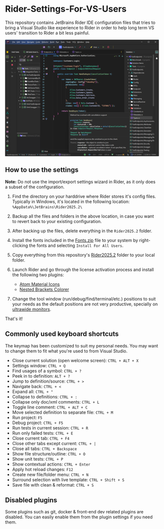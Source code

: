 # Rider-Settings-For-VS-Users

This repository contains JetBrains Rider IDE configuration files that tries to bring a Visual Studio like experience to Rider in order to help long term VS users' transition to Rider a bit less painful.

<img src="https://raw.githubusercontent.com/dj-nitehawk/Rider-Settings-For-VS-Users/main/screenshot.png"/>

## How to use the settings

**Note:** Do not use the import/export settings wizard in Rider, as it only does a subset of the configuration.

1. Find the directory on your harddrive where Rider stores it's config files. Typically in Windows, it's located in the following location: `%AppData%\JetBrains\Rider2025.2\`

2. Backup all the files and folders in the above location, in case you want to revert back to your existing configuration.

3. After backing up the files, delete everything in the `Rider2025.2` folder.

4. Install the fonts included in the [Fonts.zip](https://github.com/dj-nitehawk/Rider-Settings-For-VS-Users/raw/main/Fonts.zip) file to your system by right-clicking the fonts and selecting `Install For All Users`.

5. Copy everything from this repository's [Rider2025.2](/Rider2025.2) folder to your local folder.

6. Launch Rider and go through the license activation process and install the following two plugins:
    - [Atom Material Icons](https://plugins.jetbrains.com/plugin/10044-atom-material-icons)
    - [Nested Brackets Colorer](https://plugins.jetbrains.com/plugin/10210-nested-brackets-colorer)

8. Change the tool window (run/debug/find/terminal/etc.) positions to suit your needs as the default positions are not very productive, specially on [ultrawide monitors](https://raw.githubusercontent.com/dj-nitehawk/Rider-Settings-For-VS-Users/main/ultrawide.png).

That's it!

## Commonly used keyboard shortcuts

The keymap has been customized to suit my personal needs. You may want to change them to fit what you're used to from Visual Studio.

- Close current solution (open welcome screen): `CTRL + ALT + X`
- Settings window: `CTRL + Q`
- Find usages of a symbol: `CTRL + ?`
- Peek in to definition: `ALT + ?`
- Jump to definition/source: `CTRL + >`
- Navigate back: `CTRL + <`
- Expand all: `CTRL + "`
- Collapse to definitions: `CTRL + :`
- Collapse only doc/xml comments: `CTRL + L`
- Toggle line comment: `CTRL + ALT + C`
- Move selected definition to separate file: `CTRL + M`
- Run project: `F5`
- Debug project: `CTRL + F5`
- Run tests in current session: `CTRL + R`
- Run only failed tests: `CTRL + E`
- Close current tab: `CTRL + F4`
- Close other tabs except current: `CTRL + |`
- Close all tabs: `CTRL + Backspace`
- Show file structure/outline: `CTRL + O`
- Show unit tests: `CTRL + P`
- Show contextual actions: `CTRL + Enter`
- Apply hot reload changes: `F12`
- Create new file/folder menu: `CTRL + N`
- Surround selection with live template: `CTRL + Shift + S`
- Save file with clean & reformat: `CTRL + S`

## Disabled plugins

Some plugins such as git, docker & front-end dev related plugins are disabled. You can easily enable them from the plugin settings if you need them.